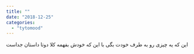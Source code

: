 ```yaml
---
title: ""
date: "2018-12-25"
categories: 
  - "tytomood"
---
```


این که یه چیزی رو به طرف خودت بگی با این که خودش بفهمه کلا دوتا داستان جداست
